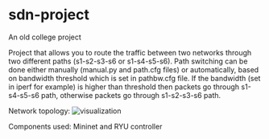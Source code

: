 # sdn-project
An old college project

Project that allows you to route the traffic between two networks through two different paths (s1-s2-s3-s6 or s1-s4-s5-s6). 
Path switching can be done either manually (manual.py and path.cfg files) or automatically, based on bandwidth threshold which is set in pathbw.cfg file. 
If the bandwidth (set in iperf for example) is higher than threshold then packets go through s1-s4-s5-s6 path, otherwise packets go through s1-s2-s3-s6 path.

Network topology:
![visualization](https://user-images.githubusercontent.com/12773967/204281541-9a867b5b-9098-4353-8d1d-7af95ea7bf84.png)

Components used: Mininet and RYU controller
